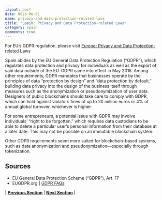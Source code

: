 ```yaml
---
layout: post
date: 0026-06-01
name: privacy-and-data-protection-related-laws
title: "Spain: Privacy and Data Protection-related Laws"
category: spain
comments: true
---
```


For EU’s GDPR regulation, please visit [Europe: Privacy and Data Protection-related Laws](https://neo-project.github.io/global-blockchain-compliance-hub//europe/europe-privacy-and-data-protection.html)

Spain abides by the EU General Data Protection Regulation (“GDPR”), which regulates data protection and privacy for individuals as well as the export of said data outside of the EU. GDPR came into effect in May 2018. Among other requirements, GDPR mandates that businesses operate by the principles of data “protection by design” and “data protection by default,” building data privacy into the design of the business itself through measures such as the anonymization or pseudonymization of user data. Designers of public blockchains should take care to comply with GDPR, which can hold against violators fines of up to 20 million euros or 4% of annual global turnover, whichever is higher. 

For some entrepreneurs, a potential issue with GDPR may involve individuals’ “right to be forgotten,” which requires data custodians to be able to delete a particular user’s personal information from their database at a later date. This may not be possible on an immutable blockchain system. 

Other GDPR requirements seem more suited for blockchain-based systems, such as data anonymization and pseudonymization&mdash;especially through tokenization. 


Sources
---
- EU General Data Protection Scheme (“GDPR”), Art. 17
- EUGDPR.org | [GDPR FAQs](https://www.eugdpr.org/gdpr-faqs.html)

| **[Previous Section](https://neo-project.github.io/global-blockchain-compliance-hub//spain/spain-securities-related-laws.html)** | **[Next Section](https://neo-project.github.io/global-blockchain-compliance-hub//spain/spain-final-liability.html)** |
